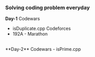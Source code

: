 ### Solving coding problem everyday
**Day-1**
Codewars
- isDuplicate.cpp
Codeforces
- 192A - Marathon
<br>
**Day-2**
Codewars
- isPrime.cpp
